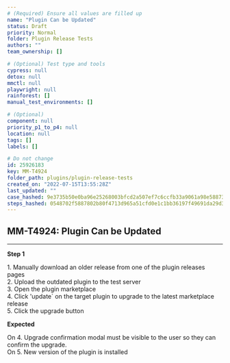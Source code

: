 ```yaml
---
# (Required) Ensure all values are filled up
name: "Plugin Can be Updated"
status: Draft
priority: Normal
folder: Plugin Release Tests
authors: ""
team_ownership: []

# (Optional) Test type and tools
cypress: null
detox: null
mmctl: null
playwright: null
rainforest: []
manual_test_environments: []

# (Optional)
component: null
priority_p1_to_p4: null
location: null
tags: []
labels: []

# Do not change
id: 25926183
key: MM-T4924
folder_path: plugins/plugin-release-tests
created_on: "2022-07-15T13:55:28Z"
last_updated: ""
case_hashed: 9e3735b50e0ba96e25268003bfcd2a507ef7c6ccfb33a9061a98e588739239735d1dc98ecaff7b3f1d053c8c1a5bd634
steps_hashed: 0548702f5887802b80f4713d965a51cfd0e1c1bb36197f49691da29d3170c069808084397103ce08f0742649d6feb36a
---
```


## MM-T4924: Plugin Can be Updated

---

**Step 1**

1\. Manually download an older release from one of the plugin releases pages\
2\. Upload the outdated plugin to the test server\
3\. Open the plugin marketplace\
4\. Click 'update\` on the target plugin to upgrade to the latest marketplace release\
5\. Click the upgrade button

**Expected**

On 4. Upgrade confirmation modal must be visible to the user so they can confirm the upgrade.\
On 5. New version of the plugin is installed
